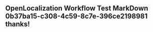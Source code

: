 <properties
ms.topic="hero-topic1"
ms.test1="hero-topic"
ms.test2="test"/>

## OpenLocalization Workflow Test MarkDown 0b37ba15-c308-4c59-8c7e-396ce2198981 thanks!
